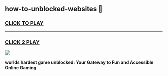 
## how-to-unblocked-websites 👋
<h3>
<a href="https://premium.freeplayer.one?title=how-to-unblocked-websites&ref=14F">CLICK TO PLAY</a></h3>
<hr>

<h3>
<a href="https://premium.freeplayer.one?title=how-to-unblocked-websites&ref=14F">CLICK 2 PLAY</a>
  
</h3>

<a href="https://premium.freeplayer.one?title=how-to-unblocked-websites&ref=12F/"><img src="https://clearcache.store/games.png"></a>


**worlds hardest game unblocked: Your Gateway to Fun and Accessible Online Gaming**
